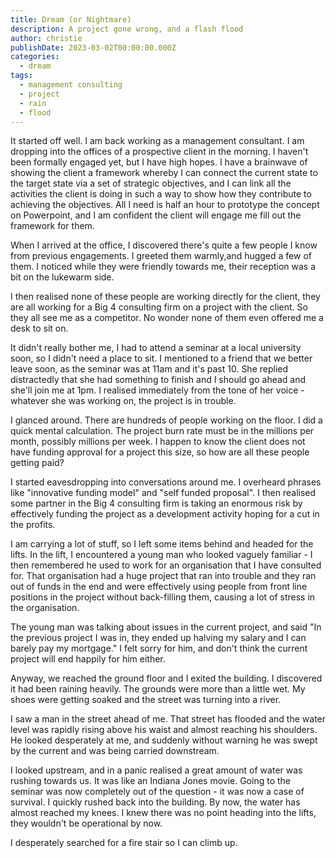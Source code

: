 ```yaml
---
title: Dream (or Nightmare)
description: A project gone wrong, and a flash flood
author: christie
publishDate: 2023-03-02T00:00:00.000Z
categories:
  - dream
tags:
  - management consulting
  - project
  - rain
  - flood
---
```


It started off well. I am back working as a management consultant. I am dropping into the offices of a prospective client in the morning. I haven't been formally engaged yet, but I have high hopes. I have a brainwave of showing the client a framework whereby I can connect the current state to the target state via a set of strategic objectives, and I can link all the activities the client is doing in such a way to show how they contribute to achieving the objectives. All I need is half an hour to prototype the concept on Powerpoint, and I am confident the client will engage me fill out the framework for them.

When I arrived at the office, I discovered there's quite a few people I know from previous engagements. I greeted them warmly,and hugged a few of them. I noticed while they were friendly towards me, their reception was a bit on the lukewarm side.

I then realised none of these people are working directly for the client, they are all working for a Big 4 consulting firm on a project with the client. So they all see me as a competitor. No wonder none of them even offered me a desk to sit on.

It didn't really bother me, I had to attend a seminar at a local university soon, so I didn't need a place to sit. I mentioned to a friend that we better leave soon, as the seminar was at 11am and it's past 10. She replied distractedly that she had something to finish and I should go ahead and she'll join me at 1pm.
I realised immediately from the tone of her voice - whatever she was working on, the project is in trouble.

I glanced around. There are hundreds of people working on the floor. I did a quick mental calculation. The project burn rate must be in the millions per month, possibly millions per week. I happen to know the client does not have funding approval for a project this size, so how are all these people getting paid?

I started eavesdropping into conversations around me. I overheard phrases like "innovative funding model" and "self funded proposal". I then realised some partner in the Big 4 consulting firm is taking an enormous risk by effectively funding the project as a development activity hoping for a cut in the profits.

I am carrying a lot of stuff, so I left some items behind and headed for the lifts. In the lift, I encountered a young man who looked vaguely familiar - I then remembered he used to work for an organisation that I have consulted for. That organisation had a huge project that ran into trouble and they ran out of funds in the end and were effectively using people from front line positions in the project without back-filling them, causing a lot of stress in the organisation.

The young man was talking about issues in the current project, and said "In the previous project I was in, they ended up halving my salary and I can barely pay my mortgage." I felt sorry for him, and don't think the current project will end happily for him either.

Anyway, we reached the ground floor and I exited the building. I discovered it had been raining heavily. The grounds were more than a little wet. My shoes were getting soaked and the street was turning into a river.

I saw a man in the street ahead of me. That street has flooded and the water level was rapidly rising above his waist and almost reaching his shoulders. He looked desperately at me, and suddenly without warning he was swept by the current and was being carried downstream.

I looked upstream, and in a panic realised a great amount of water was rushing towards us. It was like an Indiana Jones movie. Going to the seminar was now completely out of the question - it was now a case of survival. I quickly rushed back into the building. By now, the water has almost reached my knees. I knew there was no point heading into the lifts, they wouldn't be operational by now.

I desperately searched for a fire stair so I can climb up.
